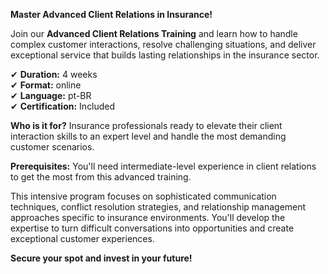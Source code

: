 **Master Advanced Client Relations in Insurance!**

Join our **Advanced Client Relations Training** and learn how to handle complex customer interactions, resolve challenging situations, and deliver exceptional service that builds lasting relationships in the insurance sector.

✔ **Duration:** 4 weeks  
✔ **Format:** online  
✔ **Language:** pt-BR  
✔ **Certification:** Included

**Who is it for?** Insurance professionals ready to elevate their client interaction skills to an expert level and handle the most demanding customer scenarios.

**Prerequisites:**
You'll need intermediate-level experience in client relations to get the most from this advanced training.

This intensive program focuses on sophisticated communication techniques, conflict resolution strategies, and relationship management approaches specific to insurance environments. You'll develop the expertise to turn difficult conversations into opportunities and create exceptional customer experiences.

**Secure your spot and invest in your future!**
